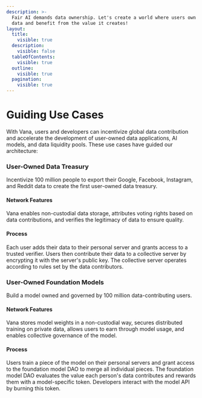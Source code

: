 ```yaml
---
description: >-
  Fair AI demands data ownership. Let's create a world where users own their
  data and benefit from the value it creates!
layout:
  title:
    visible: true
  description:
    visible: false
  tableOfContents:
    visible: true
  outline:
    visible: true
  pagination:
    visible: true
---
```


# Guiding Use Cases

With Vana, users and developers can incentivize global data contribution and accelerate the development of user-owned data applications, AI models, and data liquidity pools. These use cases have guided our architecture:

### User-Owned Data Treasury

Incentivize 100 million people to export their Google, Facebook, Instagram, and Reddit data to create the first user-owned data treasury.

#### Network Features

Vana enables non-custodial data storage, attributes voting rights based on data contributions, and verifies the legitimacy of data to ensure quality.

#### Process

Each user adds their data to their personal server and grants access to a trusted verifier. Users then contribute their data to a collective server by encrypting it with the server's public key. The collective server operates according to rules set by the data contributors.

### User-Owned Foundation Models

Build a model owned and governed by 100 million data-contributing users.

#### Network Features

Vana stores model weights in a non-custodial way, secures distributed training on private data, allows users to earn through model usage, and enables collective governance of the model.

#### Process

Users train a piece of the model on their personal servers and grant access to the foundation model DAO to merge all individual pieces. The foundation model DAO evaluates the value each person's data contributes and rewards them with a model-specific token. Developers interact with the model API by burning this token.
